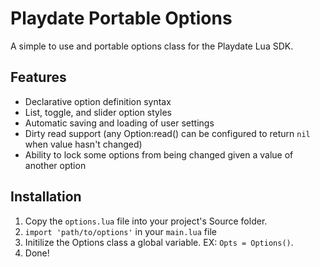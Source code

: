 # Playdate Portable Options

A simple to use and portable options class for the Playdate Lua SDK.

## Features
- Declarative option definition syntax
- List, toggle, and slider option styles
- Automatic saving and loading of user settings
- Dirty read support (any Option:read() can be configured to return `nil` when value hasn't changed)
- Ability to lock some options from being changed given a value of another option

## Installation

1. Copy the `options.lua` file into your project's Source folder.
2. `import 'path/to/options'` in your `main.lua` file
3. Initilize the Options class a global variable. EX: `Opts = Options()`.
4. Done!

